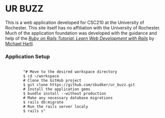 <h1>UR BUZZ</h1>
<p>
	This is a web application developed for CSC210 at the University of Rochester. This site itself has no affiliation with the University of Rochester. Much of the application foundation was developed with the guidance and help of the <a href="https://www.railstutorial.org/"><em>Ruby on Rails Tutorial: Learn Web Development with Rails</em></a> by <a href="http://www.michaelhartl.com/">Michael Hartl</a>.
</p>
<h3>Application Setup</h3>
<pre>
	<code>
		"# Move to the desired workspace directory
		$ cd ~/workspace
		# Clone the GitHub project
		$ git clone https://github.com/sbudker/ur_buzz.git
		# Install the application gems
		$ bundle install --without production
		# Make any necessary database migrations
		$ rails db:migrate
		# Run the rails server localy
		$ rails s"
	</code>
</pre>
